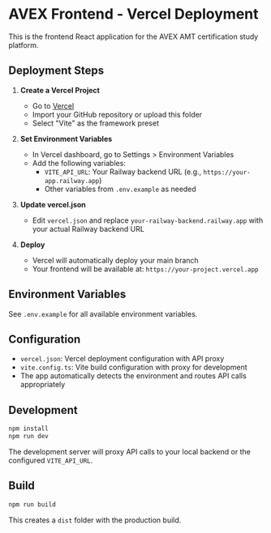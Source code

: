 # AVEX Frontend - Vercel Deployment

This is the frontend React application for the AVEX AMT certification study platform.

## Deployment Steps

1. **Create a Vercel Project**
   - Go to [Vercel](https://vercel.com)
   - Import your GitHub repository or upload this folder
   - Select "Vite" as the framework preset

2. **Set Environment Variables**
   - In Vercel dashboard, go to Settings > Environment Variables
   - Add the following variables:
     - `VITE_API_URL`: Your Railway backend URL (e.g., `https://your-app.railway.app`)
     - Other variables from `.env.example` as needed

3. **Update vercel.json**
   - Edit `vercel.json` and replace `your-railway-backend.railway.app` with your actual Railway backend URL

4. **Deploy**
   - Vercel will automatically deploy your main branch
   - Your frontend will be available at: `https://your-project.vercel.app`

## Environment Variables

See `.env.example` for all available environment variables.

## Configuration

- `vercel.json`: Vercel deployment configuration with API proxy
- `vite.config.ts`: Vite build configuration with proxy for development
- The app automatically detects the environment and routes API calls appropriately

## Development

```bash
npm install
npm run dev
```

The development server will proxy API calls to your local backend or the configured `VITE_API_URL`.

## Build

```bash
npm run build
```

This creates a `dist` folder with the production build.